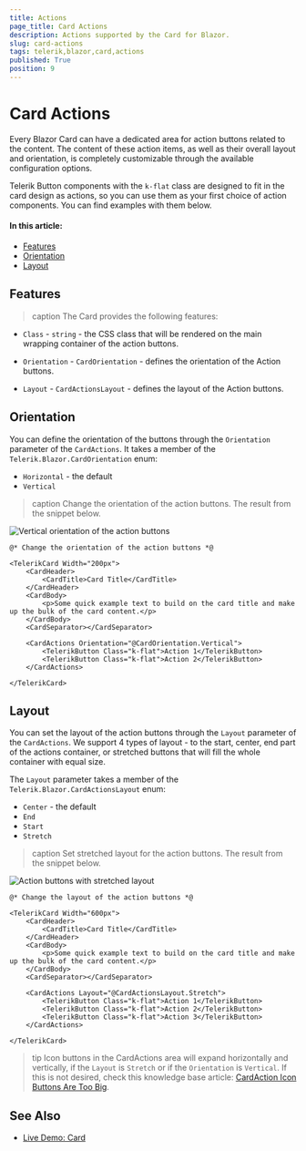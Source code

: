 ```yaml
---
title: Actions
page_title: Card Actions
description: Actions supported by the Card for Blazor.
slug: card-actions
tags: telerik,blazor,card,actions
published: True
position: 9
---
```



# Card Actions

Every Blazor Card can have a dedicated area for action buttons related to the content. The content of these action items, as well as their overall layout and orientation, is completely customizable through the available configuration options.

Telerik Button components with the `k-flat` class are designed to fit in the card design as actions, so you can use them as your first choice of action components. You can find examples with them below.

#### In this article:
   * [Features](#features) 
   * [Orientation](#orientation)
   * [Layout](#layout)

## Features

>caption The Card provides the following features:

* `Class` - `string` - the CSS class that will be rendered on the main wrapping container of the action buttons.

* `Orientation` - `CardOrientation` - defines the orientation of the Action buttons.

* `Layout` - `CardActionsLayout` - defines the layout of the Action buttons.


## Orientation

You can define the orientation of the buttons through the `Orientation` parameter of the `CardActions`. It takes a member of the `Telerik.Blazor.CardOrientation` enum:
   * `Horizontal` - the default
   * `Vertical`

>caption Change the orientation of the action buttons. The result from the snippet below.

![Vertical orientation of the action buttons](images/buttons-orientation-example.png)

````RAZOR
@* Change the orientation of the action buttons *@

<TelerikCard Width="200px">
    <CardHeader>
        <CardTitle>Card Title</CardTitle>
    </CardHeader>
    <CardBody>
        <p>Some quick example text to build on the card title and make up the bulk of the card content.</p>
    </CardBody>
    <CardSeparator></CardSeparator>
    
    <CardActions Orientation="@CardOrientation.Vertical">
        <TelerikButton Class="k-flat">Action 1</TelerikButton>
        <TelerikButton Class="k-flat">Action 2</TelerikButton>
    </CardActions>
    
</TelerikCard>
````


## Layout

You can set the layout of the action buttons through the `Layout` parameter of the `CardActions`. We support 4 types of layout - to the start, center, end part of the actions container, or stretched buttons that will fill the whole container with equal size.

The `Layout` parameter takes a member of the `Telerik.Blazor.CardActionsLayout` enum:
* `Center` - the default
* `End`
* `Start`
* `Stretch`

>caption Set stretched layout for the action buttons. The result from the snippet below.

![Action buttons with stretched layout](images/buttons-layout-example.png)

````RAZOR
@* Change the layout of the action buttons *@

<TelerikCard Width="600px">
    <CardHeader>
        <CardTitle>Card Title</CardTitle>
    </CardHeader>
    <CardBody>
        <p>Some quick example text to build on the card title and make up the bulk of the card content.</p>
    </CardBody>
    <CardSeparator></CardSeparator>
    
    <CardActions Layout="@CardActionsLayout.Stretch">
        <TelerikButton Class="k-flat">Action 1</TelerikButton>
        <TelerikButton Class="k-flat">Action 2</TelerikButton>
        <TelerikButton Class="k-flat">Action 3</TelerikButton>
    </CardActions>
    
</TelerikCard>
````

>tip Icon buttons in the CardActions area will expand horizontally and vertically, if the `Layout` is `Stretch` or if the `Orientation` is `Vertical`. If this is not desired, check this knowledge base article: [CardAction Icon Buttons Are Too Big](slug://card-kb-icon-buttons-too-large).

## See Also
  
  * [Live Demo: Card](https://demos.telerik.com/blazor-ui/card/actions)
  